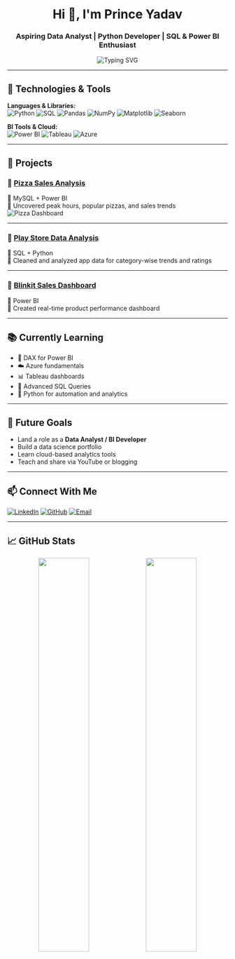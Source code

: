 <h1 align="center">Hi 👋, I'm Prince Yadav</h1>
<h3 align="center">Aspiring Data Analyst | Python Developer | SQL & Power BI Enthusiast</h3>

<p align="center">
  <img src="https://readme-typing-svg.herokuapp.com?font=Fira+Code&size=22&pause=1000&color=0A8FBC&center=true&vCenter=true&width=435&lines=Turning+data+into+insights...;SQL+%7C+Python+%7C+Power+BI+%7C+Azure+%7C+Tableau" alt="Typing SVG" />
</p>

---

## 🚀 Technologies & Tools

**Languages & Libraries:**  
![Python](https://img.shields.io/badge/Python-3776AB?style=for-the-badge&logo=python&logoColor=white)
![SQL](https://img.shields.io/badge/SQL-336791?style=for-the-badge&logo=postgresql&logoColor=white)
![Pandas](https://img.shields.io/badge/Pandas-150458?style=for-the-badge&logo=pandas&logoColor=white)
![NumPy](https://img.shields.io/badge/Numpy-013243?style=for-the-badge&logo=numpy&logoColor=white)
![Matplotlib](https://img.shields.io/badge/Matplotlib-11557C?style=for-the-badge&logo=matplotlib&logoColor=white)
![Seaborn](https://img.shields.io/badge/Seaborn-3C5CAA?style=for-the-badge)

**BI Tools & Cloud:**  
![Power BI](https://img.shields.io/badge/Power%20BI-F2C811?style=for-the-badge&logo=powerbi&logoColor=black)
![Tableau](https://img.shields.io/badge/Tableau-E97627?style=for-the-badge&logo=tableau&logoColor=white)
![Azure](https://img.shields.io/badge/Azure-0078D4?style=for-the-badge&logo=microsoftazure&logoColor=white)

---

## 🧩 Projects

### 📌 [Pizza Sales Analysis](https://github.com/PRINCEYAD1/Pizza_Sales_Analysis)  
🔹 MySQL + Power BI  
🔹 Uncovered peak hours, popular pizzas, and sales trends  
![Pizza Dashboard](https://github.com/PRINCEYAD1/Pizza_Sales_Analysis/blob/main/pizza_dashboard.png?raw=true)

---

### 📌 [Play Store Data Analysis](https://github.com/PRINCEYAD1/playstore-sql-case-study)  
🔹 SQL + Python  
🔹 Cleaned and analyzed app data for category-wise trends and ratings

---

### 📌 [Blinkit Sales Dashboard](https://github.com/PRINCEYAD1/Blinkit_MYSQL_Project)  
🔹 Power BI  
🔹 Created real-time product performance dashboard

---

## 📚 Currently Learning

- 📘 DAX for Power BI
- ☁️ Azure fundamentals
- 📊 Tableau dashboards
- 🧮 Advanced SQL Queries
- 🐍 Python for automation and analytics

---

## 🎯 Future Goals

- Land a role as a **Data Analyst / BI Developer**  
- Build a data science portfolio  
- Learn cloud-based analytics tools  
- Teach and share via YouTube or blogging

---

## 📫 Connect With Me

[![LinkedIn](https://img.shields.io/badge/LinkedIn-Connect-blue?style=for-the-badge&logo=linkedin)](https://www.linkedin.com/in/yourlinkedinusername)
[![GitHub](https://img.shields.io/badge/GitHub-Follow-black?style=for-the-badge&logo=github)](https://github.com/PrinceYadav)
[![Email](https://img.shields.io/badge/Email-Send-blue?style=for-the-badge&logo=gmail)](mailto:your.email@example.com)

---

## 📈 GitHub Stats

<p align="center">
  <img src="https://github-readme-stats.vercel.app/api?username=PrinceYadav&show_icons=true&theme=tokyonight" width="48%"/>
  <img src="https://github-readme-streak-stats.herokuapp.com/?user=PrinceYadav&theme=tokyonight" width="48%"/>
</p>

